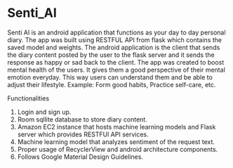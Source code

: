 # Senti_AI
Senti AI is an android application that functions as your day to day personal diary. The app was built using RESTFUL API from flask which contains the saved model and weights. The android application is the client that sends the diary content posted by the user to the flask server and it sends the response as happy or sad back to the client. The app was created to boost mental health of the users. It gives them a good perspective of their mental emotion everyday. This way users can understand them and be able to adjust their lifestyle. Example: Form good habits, Practice self-care, etc.

Functionalities
1. Login and sign up.
2. Room sqllite database to store diary content.
3. Amazon EC2 instance that hosts machine learning models and Flask server which provides RESTFUl API services.
4. Machine learning model that analyzes sentiment of the request text.
5. Proper usage of RecyclerView and android architecture components.
6. Follows Google Material Design Guidelines.
